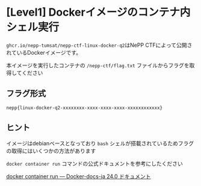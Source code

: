 # [Level1] Dockerイメージのコンテナ内シェル実行

`ghcr.io/nepp-tumsat/nepp-ctf-linux-docker-q2`はNePP CTFによって公開されているDockerイメージです。

本イメージを実行したコンテナの `/nepp-ctf/flag.txt` ファイルからフラグを取得してください

## フラグ形式

`nepp{linux-docker-q2-xxxxxxxx-xxxx-xxxx-xxxx-xxxxxxxxxxxx}`

## ヒント
イメージはdebianベースとなっており `bash` シェルが搭載されているためフラグの取得にはいくつかの方法があります

`docker container run` コマンドの公式ドキュメントを参考にしたください 

[docker container run — Docker-docs-ja 24.0 ドキュメント](https://docs.docker.jp/engine/reference/commandline/container_run.html)
